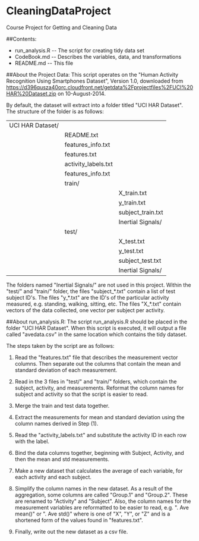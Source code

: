 CleaningDataProject
===================
Course Project for Getting and Cleaning Data


##Contents:
* run_analysis.R -- The script for creating tidy data set
* CodeBook.md -- Describes the variables, data, and transformations
* README.md -- This file

##About the Project Data:
This script operates on the "Human Activity Recognition Using Smartphones Dataset", Version 1.0, downloaded from https://d396qusza40orc.cloudfront.net/getdata%2Fprojectfiles%2FUCI%20HAR%20Dataset.zip on 10-August-2014.

By default, the dataset will extract into a folder titled "UCI HAR Dataset". The structure of the folder is as follows:

    
|   |   |   |
|---------------|----------------|----------------|
| UCI HAR Dataset/   |     |   |
| 	   |   README.txt   |   |
| 	   |   features_info.txt   |   |
| 	   |   features.txt   |   |
| 	   |   activity_labels.txt   |   |
| 	   |   features_info.txt   |   |
| 	   |   train/   |   |
| 	   |      |  X_train.txt |
| 	   |      |  y_train.txt |
| 	   |      |  subject_train.txt |
| 	   |      |  Inertial Signals/ |
| 	   |   test/   |   |
| 	   |      |  X_test.txt |
| 	   |      |  y_test.txt |
| 	   |      |  subject_test.txt |
| 	   |      |  Inertial Signals/ |


The folders named "Inertial Signals/" are not used in this project. Within the "test/" and "train/" folder, the files "subject\_\*.txt" contain a list of test subject ID's. The files "y\_\*.txt" are the ID's of the particular activity measured, e.g. standing, walking, sitting, etc. The files "X\_\*.txt" contain vectors of the data collected, one vector per subject per activity.

##About run_analysis.R:
The script run_analysis.R should be placed in the folder "UCI HAR Dataset". When this script is executed, it will output a file called "avedata.csv" in the same location which contains the tidy dataset.

The steps taken by the script are as follows:

1) Read the "features.txt" file that describes the measurement vector columns. Then separate out the columns that contain the mean and standard deviation of each measurement.

2) Read in the 3 files in "test/" and "train/" folders, which contain the subject, activity, and measurements. Reformat the column names for subject and activity so that the script is easier to read.

3) Merge the train and test data together.

4) Extract the measurements for mean and standard deviation using the column names derived in Step (1).

5) Read the "activity_labels.txt" and substitute the activity ID in each row with the label.

6) Bind the data columns together, beginning with Subject, Activity, and then the mean and std measurements.

7) Make a new dataset that calculates the average of each variable, for each activity and each subject.

8) Simplify the column names in the new dataset. As a result of the aggregation, some columns are called "Group.1" and "Group.2". These are renamed to "Activity" and "Subject". Also, the column names for the measurement variables are reformatted to be easier to read, e.g. "<Measurement>.<Axis> Ave mean()" or "<Measurement>.<Axis> Ave std()" where <Axis> is one of "X", "Y", or "Z" and <Measurement> is a shortened form of the values found in "features.txt".

9) Finally, write out the new dataset as a csv file.
